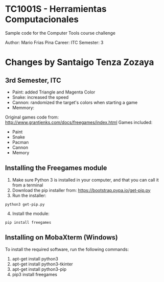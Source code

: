 # TC1001S - Herramientas Computacionales
Sample code for the Computer Tools course challenge

Author:     Mario Frias Pina
Career:     ITC
Semester:   3

# Changes by Santaigo Tenza Zozaya
## 3rd Semester, ITC
- Paint: added Triangle and Magenta Color
- Snake: increased the speed
- Cannon: randomized the target's colors when starting a game
- Memmory: 

Original games code from: http://www.grantjenks.com/docs/freegames/index.html
Games included:
- Paint
- Snake
- Pacman
- Cannon
- Memory

## Installing the Freegames module

1. Make sure Python 3 is installed in your computer, and that you can call
   it from a terminal
2. Download the pip installer from: https://bootstrap.pypa.io/get-pip.py
3. Run the installer:
```
python3 get-pip.py
```
4. Install the module:
```
pip install freegames
```

## Installing on MobaXterm (Windows)

To install the required software, run the following commands:

1. apt-get install python3
2. apt-get install python3-tkinter
3. apt-get install python3-pip
4. pip3 install freegames
